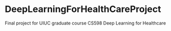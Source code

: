 # DeepLearningForHealthCareProject
Final project for UIUC graduate course CS598 Deep Learning for Healthcare
